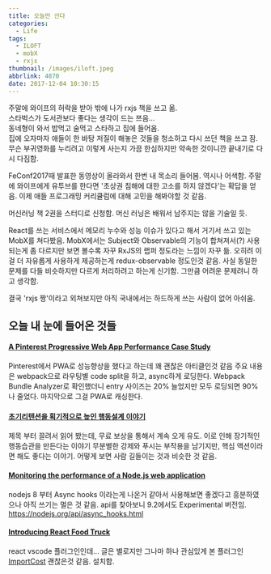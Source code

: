 ```yaml
---
title: 오늘만 산다
categories:
  - Life
tags:
  - ILOFT
  - mobX
  - rxjs
thumbnail: /images/iloft.jpeg
abbrlink: 4870
date: 2017-12-04 10:30:15
---
```


주말에 와이프의 허락을 받아 밖에 나가 rxjs 책을 쓰고 옮.  
스타벅스가 도서관보다 좋다는 생각이 드는 쯔음...  
동네형이 와서 밥먹고 술먹고 스타하고 집에 들어옴.  
집에 오자마자 애들이 한 바탕 저질이 해놓은 것들을 청소하고 다시 쓰던 책을 쓰고 잠.
무슨 부귀영화를 누리려고 이렇게 사는지 가끔 한심하지만 약속한 것이니깐 끝내기로 다시 다짐함.

FeConf2017때 발표한 동영상이 올라와서 한번 내 목소리 들어봄. 역시나 어색함.
주말에 와이프에게 유투브를 한다면 '초상권 침해에 대한 고소를 하지 않겠다'는 확답을 얻음.
이제 애들 프로그래밍 커리큘럼에 대해 고민을 해봐야할 것 같음.

머신러닝 책 2권을 스터디로 신청함. 머신 러닝은 배워서 남주지는 않을 기술일 듯.

React를 쓰는 서비스에서 메모리 누수와 성능 이슈가 있다고 해서 거기서 쓰고 있는 MobX를 쳐다봤음.
MobX에서는 Subject와 Observable의 기능이 합쳐져서(?) 사용되는게 좀 다르지만 보면 볼수록 자꾸 RxJS의 랩퍼 정도라는 느낌이 자꾸 듦.
오히려 이걸 더 자유롭게 사용하게 제공하는게 redux-observable 정도인것 같음.
사실 동일한 문제를 다들 비슷하지만 다르게 처리하려고 하는게 신기함.
그만큼 어려운 문제려니 하고 생각함.

결국 'rxjs 짱'이라고 외쳐보지만 아직 국내에서는 하드하게 쓰는 사람이 없어 아쉬움.


## 오늘 내 눈에 들어온 것들
#### [A Pinterest Progressive Web App Performance Case Study](https://medium.com/dev-channel/a-pinterest-progressive-web-app-performance-case-study-3bd6ed2e6154)

Pinterest에서 PWA로 성능향상을 했다고 하는데 꽤 괜찮은 아티클인것 같음
주요 내용은 webpack으로 라우팅별 code split을 하고, async하게 로딩한다.
Webpack Bundle Analyzer로 확인했더니 entry 사이즈는 20% 늘었지만 모두 로딩되면 90%나 줄었다.
마지막으로 그걸 PWA로 캐싱한다.

#### [초기리텐션을 획기적으로 높인 행동설계 이야기](http://blog.vcnc.co.kr/145)

제목 부터 끌려서 읽어 봤는데, 무료 보상을 통해서 계속 오게 유도. 이로 인해 장기적인 행동습관을 만든다는 이야기
무분별한 강제와 푸시는 부작용을 남기지만, 핵심 액션이라면 해도 좋다는 이야기.
어떻게 보면 사람 길들이는 것과 비슷한 것 같음.

#### [Monitoring the performance of a Node.js web application](https://blog.sqreen.io/diy-node-apm/)

nodejs 8 부터 Async hooks 이라는게 나온거 같아서 사용해보면 좋겠다고 흥분하였으나
아직 쓰기는 멀은 것 같음. api를 찾아보니 9.2에서도 Experimental 버전임.
https://nodejs.org/api/async_hooks.html

#### [Introducing React Food Truck](https://burkeknowswords.com/introducing-react-food-truck-b23ea1e2cf79)

react vscode 플러그인인데... 글은 별로지만 그나마 하나 관심있게 본 플러그인
[ImportCost](https://marketplace.visualstudio.com/items?itemName=wix.vscode-import-cost) 괜찮은것 같음. 설치함.
